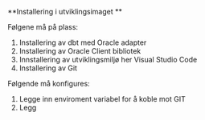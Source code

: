**Installering i utviklingsimaget **

Følgene må på plass:

1. Installering av  dbt med Oracle adapter
2. Installering av Oracle Client bibliotek
3. Innstallering av utviklingsmiljø her Visual Studio Code
4. Installering av Git 


Følgende må konfigures:

1. Legge inn enviroment variabel for å koble mot GIT
2. Legg


